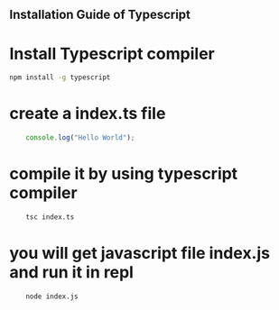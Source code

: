 ## Installation Guide of Typescript 

# Install Typescript compiler

```bash
npm install -g typescript
```

# create a index.ts file

```ts
    console.log("Hello World");
```

# compile it by using typescript compiler

```bash 
    tsc index.ts
```

# you will get javascript file index.js and run it in repl

```bash
    node index.js
```